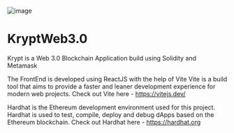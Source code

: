 ![image](https://user-images.githubusercontent.com/79097544/178587764-ed8e01b7-a65e-4429-bbcb-4925f06a91ce.png)

# KryptWeb3.0
Krypt is a Web 3.0 Blockchain Application build using Solidity and Metamask 

The FrontEnd is developed using ReactJS with the help of Vite
Vite is a build tool that aims to provide a faster and leaner development experience for modern web projects. 
Check out Vite here - https://vitejs.dev/

Hardhat is the Ethereum development environment used for this project.
Hardhat is used to test, compile, deploy and debug dApps based on the Ethereum blockchain.
Check out Hardhat here - https://hardhat.org
